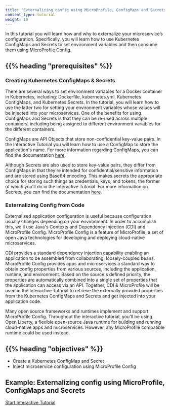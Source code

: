 ```yaml
---
title: "Externalizing config using MicroProfile, ConfigMaps and Secrets"
content_type: tutorial
weight: 10
---
```


<!-- overview -->

In this tutorial you will learn how and why to externalize your microservice’s configuration.
Specifically, you will learn how to use Kubernetes ConfigMaps and Secrets to set environment
variables and then consume them using MicroProfile Config.

## {{% heading "prerequisites" %}}

### Creating Kubernetes ConfigMaps & Secrets

There are several ways to set environment variables for a Docker container in Kubernetes,
including: Dockerfile, kubernetes.yml, Kubernetes ConfigMaps, and Kubernetes Secrets. In the
tutorial, you will learn how to use the latter two for setting your environment variables whose
values will be injected into your microservices. One of the benefits for using ConfigMaps and
Secrets is that they can be re-used across multiple containers, including being assigned to
different environment variables for the different containers.

ConfigMaps are API Objects that store non-confidential key-value pairs. In the Interactive
Tutorial you will learn how to use a ConfigMap to store the application's name. For more
information regarding ConfigMaps, you can find the documentation
[here](/docs/tasks/configure-pod-container/configure-pod-configmap/).

Although Secrets are also used to store key-value pairs, they differ from ConfigMaps in that
they're intended for confidential/sensitive information and are stored using Base64 encoding.
This makes secrets the appropriate choice for storing such things as credentials, keys, and
tokens, the former of which you'll do in the Interactive Tutorial. For more information on
Secrets, you can find the documentation [here](/docs/concepts/configuration/secret/).

### Externalizing Config from Code

Externalized application configuration is useful because configuration usually changes depending
on your environment. In order to accomplish this, we'll use Java's Contexts and Dependency
Injection (CDI) and MicroProfile Config. MicroProfile Config is a feature of MicroProfile, a set
of open Java technologies for developing and deploying cloud-native microservices.

CDI provides a standard dependency injection capability enabling an application to be assembled
from collaborating, loosely-coupled beans. MicroProfile Config provides apps and microservices a
standard way to obtain config properties from various sources, including the application, runtime,
and environment. Based on the source's defined priority, the properties are automatically
combined into a single set of properties that the application can access via an API. Together,
CDI & MicroProfile will be used in the Interactive Tutorial to retrieve the externally provided
properties from the Kubernetes ConfigMaps and Secrets and get injected into your application code.

Many open source frameworks and runtimes implement and support MicroProfile Config. Throughout
the interactive tutorial, you'll be using Open Liberty, a flexible open-source Java runtime for
building and running cloud-native apps and microservices. However, any MicroProfile compatible
runtime could be used instead.

## {{% heading "objectives" %}}

- Create a Kubernetes ConfigMap and Secret
- Inject microservice configuration using MicroProfile Config

<!-- lessoncontent -->

## Example: Externalizing config using MicroProfile, ConfigMaps and Secrets

[Start Interactive Tutorial](/docs/tutorials/configuration/configure-java-microservice/configure-java-microservice-interactive/)

